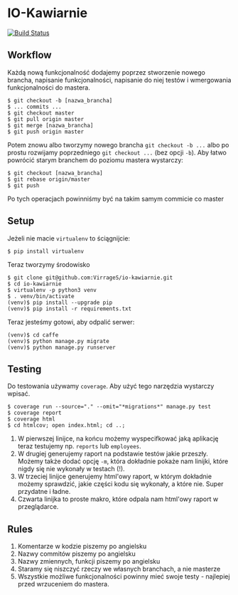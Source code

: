 # IO-Kawiarnie

[![Build Status](https://travis-ci.org/VirrageS/io-kawiarnie.svg?branch=master)](https://travis-ci.org/VirrageS/io-kawiarnie)

## Workflow

Każdą nową funkcjonalność dodajemy poprzez stworzenie nowego brancha,
napisanie funkcjonalności, napisanie do niej testów i wmergowania
funkcjonalności do mastera.

    $ git checkout -b [nazwa_brancha]
    $ ... commits ...
    $ git checkout master
    $ git pull origin master
    $ git merge [nazwa_brancha]
    $ git push origin master

Potem znowu albo tworzymy nowego brancha `git checkout -b ...` albo po prostu
rozwijamy poprzedniego `git checkout ...` (bez opcji `-b`). Aby łatwo powrócić
starym branchem do poziomu mastera wystarczy:

    $ git checkout [nazwa_brancha]
    $ git rebase origin/master
    $ git push

Po tych operacjach powinniśmy być na takim samym commicie co master

## Setup

Jeżeli nie macie `virtualenv` to ściągnijcie:

    $ pip install virtualenv

Teraz tworzymy środowisko

    $ git clone git@github.com:VirrageS/io-kawiarnie.git
    $ cd io-kawiarnie
    $ virtualenv -p python3 venv
    $ . venv/bin/activate
    (venv)$ pip install --upgrade pip
    (venv)$ pip install -r requirements.txt

Teraz jesteśmy gotowi, aby odpalić serwer:

    (venv)$ cd caffe
    (venv)$ python manage.py migrate
    (venv)$ python manage.py runserver

## Testing

Do testowania używamy `coverage`. Aby użyć tego narzędzia wystarczy wpisać.

    $ coverage run --source="." --omit="*migrations*" manage.py test
    $ coverage report
    $ coverage html
    $ cd htmlcov; open index.html; cd ..;


1. W pierwszej linijce, na końcu możemy wyspecifkować jaką aplikację teraz
testujemy np. `reports` lub `employees`.
2. W drugiej generujemy raport na podstawie testów jakie przeszły. Możemy także
dodać opcję `-m`, która dokładnie pokaże nam linijki, które nigdy się nie
wykonały w testach (!).
3. W trzeciej linijce generujemy html'owy raport, w którym dokładnie możemy
sprawdzić, jakie części kodu się wykonały, a które nie. Super przydatne i ładne.
4. Czwarta linijka to proste makro, które odpala nam html'owy raport w
przeglądarce.

## Rules

1. Komentarze w kodzie piszemy po angielsku
2. Nazwy commitów piszemy po angielsku
3. Nazwy zmiennych, funkcji piszemy po angielsku
4. Staramy się niszczyć rzeczy we własnych branchach, a nie masterze
5. Wszystkie możliwe funkcjonalności powinny mieć swoje testy - najlepiej przed
wrzuceniem do mastera.
